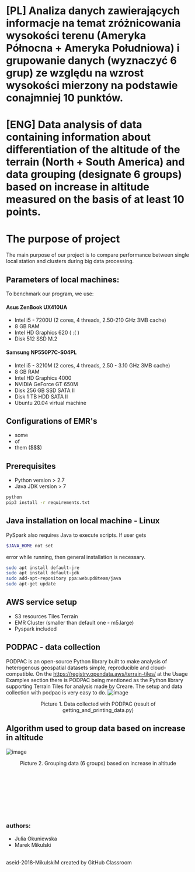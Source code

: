 # [PL] Analiza danych zawierających informacje na temat zróżnicowania wysokości terenu (Ameryka Północna + Ameryka Południowa) i grupowanie danych (wyznaczyć 6 grup) ze względu na wzrost wysokości mierzony na podstawie conajmniej 10 punktów.
# [ENG] Data analysis of data containing information about differentiation of the altitude of the terrain (North + South America) and data grouping (designate 6 groups) based on increase in altitude measured on the basis of at least 10 points.

# The purpose of project
The main purpose of our project is to compare performance between single local station and clusters during big data processing. 

## Parameters of local machines:
To benchmark our program, we use:
#### Asus ZenBook UX410UA
- Intel i5 - 7200U (2 cores, 4 threads, 2.50-210 GHz 3MB cache)
- 8 GB RAM
- Intel HD Graphics 620 ( :( )
- Disk 512 SSD M.2
#### Samsung NP550P7C-S04PL
- Intel i5 - 3210M (2 cores, 4 threads, 2.50 - 3.10 GHz 3MB cache)
- 8 GB RAM
- Intel HD Graphics 4000
- NVIDIA GeForce GT 650M
- Disk 256 GB SSD SATA II
- Disk 1 TB HDD SATA II
- Ubuntu 20.04 virtual machine 

## Configurations of EMR's
- some
- of 
- them ($$$)


## Prerequisites
- Python version > 2.7
- Java JDK version > 7
```bash
python
pip3 install -r requirements.txt
```

## Java installation on local machine - Linux
PySpark also requires Java to execute scripts. If user gets

```bash
$JAVA_HOME not set
``` 
error while running, then general installation is necessary.

```bash
sudo apt install default-jre
sudo apt install default-jdk
sudo add-apt-repository ppa:webupd8team/java
sudo apt-get update
```

## AWS service setup
- S3 resources Tiles Terrain
- EMR Cluster (smaller than default one - m5.large)
- Pyspark included


## PODPAC - data collection
PODPAC is an open-source Python library built to make analysis of heterogenous geospatial datasets simple, reproducible and cloud-compatible.
On the https://registry.opendata.aws/terrain-tiles/ at the Usage Examples section there is PODPAC being mentioned as the Python library supporting Terrain Tiles for analysis made by Creare. The setup and data collection with podpac is very easy to do.
![image](https://user-images.githubusercontent.com/28922780/93671513-f24d8000-faa3-11ea-8c11-0fc4438941f7.png)
<p align="center">
  Picture 1. Data collected with PODPAC (result of getting_and_printing_data.py)
</p>

## Algorithm used to group data based on increase in altitude

![image](https://user-images.githubusercontent.com/28922780/93671856-c2ec4280-faa6-11ea-85ca-39598a4a0e85.png)
<p align="center">
  Picture 2. Grouping data (6 groups) based on increase in altitude
</p>
<br/><br/>

<br/><br/>
<br/><br/>
### authors:
- Julia Okuniewska
- Marek Mikulski

\
aseid-2018-MikulskiM created by GitHub Classroom
